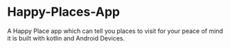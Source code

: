# Happy-Places-App
A Happy Place app which can tell you places to visit for your peace of mind it is built with kotlin and Android Devices.

